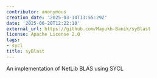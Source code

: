 ```yaml
---
contributor: anonymous
creation_date: '2025-03-14T13:55:29Z'
date: '2025-06-20T12:22:10'
external_url: https://github.com/Mayukh-Banik/syBlast
license: Apache License 2.0
tags:
- sycl
title: syBlast
---
```


An implementation of NetLib BLAS using SYCL
